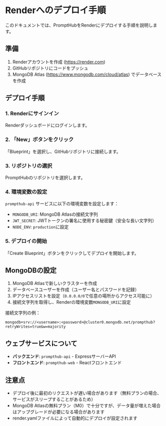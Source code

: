 # Renderへのデプロイ手順

このドキュメントでは、PromptHubをRenderにデプロイする手順を説明します。

## 準備

1. Renderアカウントを作成 (https://render.com)
2. GitHubリポジトリにコードをプッシュ
3. MongoDB Atlas (https://www.mongodb.com/cloud/atlas) でデータベースを作成

## デプロイ手順

### 1. Renderにサインイン

Renderダッシュボードにログインします。

### 2. 「New」ボタンをクリック

「Blueprint」を選択し、GitHubリポジトリに接続します。

### 3. リポジトリの選択

PromptHubのリポジトリを選択します。

### 4. 環境変数の設定

`prompthub-api` サービスに以下の環境変数を設定します：

- `MONGODB_URI`: MongoDB Atlasの接続文字列
- `JWT_SECRET`: JWTトークンの署名に使用する秘密鍵（安全な長い文字列）
- `NODE_ENV`: `production`に設定

### 5. デプロイの開始

「Create Blueprint」ボタンをクリックしてデプロイを開始します。

## MongoDBの設定

1. MongoDB Atlasで新しいクラスターを作成
2. データベースユーザーを作成（ユーザー名とパスワードを記録）
3. IPアクセスリストを設定（`0.0.0.0/0`で任意の場所からアクセス可能に）
4. 接続文字列を取得し、Renderの環境変数`MONGODB_URI`に設定

接続文字列の例：
```
mongodb+srv://<username>:<password>@cluster0.mongodb.net/prompthub?retryWrites=true&w=majority
```

## ウェブサービスについて

- **バックエンド**: `prompthub-api` - ExpressサーバーAPI
- **フロントエンド**: `prompthub-web` - Reactフロントエンド

## 注意点

- デプロイ後に最初のリクエストが遅い場合があります（無料プランの場合、サービスがスリープすることがあるため）
- MongoDB Atlasの無料プラン（M0）で十分ですが、データ量が増えた場合はアップグレードが必要になる場合があります
- render.yamlファイルによって自動的にデプロイが設定されます